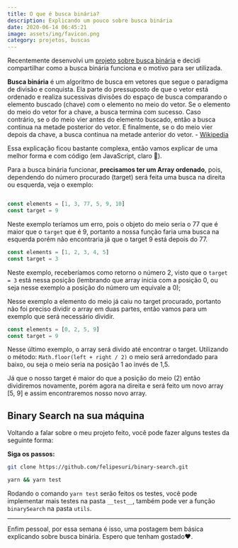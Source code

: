 ```yaml
---
title: O que é busca binária?
description: Explicando um pouco sobre busca binária
date: 2020-06-14 06:45:21
image: assets/img/favicon.png
category: projetos, buscas
---
```

[1]: https://github.com/felipesuri/binary-search
[2]: https://pt.wikipedia.org/wiki/Pesquisa_bin%C3%A1ria

Recentemente desenvolvi um [projeto sobre busca binária][1] e decidi compartilhar como a busca binária funciona e o motivo para ser utilizada.

__Busca binária__ é um algoritmo de busca em vetores que segue o paradigma de divisão e conquista. Ela parte do pressuposto de que o vetor está ordenado e realiza sucessivas divisões do espaço de busca comparando o elemento buscado (chave) com o elemento no meio do vetor. Se o elemento do meio do vetor for a chave, a busca termina com sucesso. Caso contrário, se o  do meio vier antes do elemento buscado, então a busca continua na metade posterior do vetor. E finalmente, se o  do meio vier depois da chave, a busca continua na metade anterior do vetor. - [Wikipedia][2]

Essa explicação ficou bastante complexa, então vamos explicar de uma melhor forma e com código (em JavaScript, claro 🥰).

Para a busca binária funcionar, __precisamos ter um Array ordenado__, pois, dependendo do número procurado (target) será feita uma busca na direita ou esquerda, veja o exemplo:

```js

const elements = [1, 3, 77, 5, 9, 10]
const target = 9
```

Neste exemplo teríamos um erro, pois o objeto do meio seria o 77 que é maior que o `target` que é 9, portanto a nossa função faria uma busca na esquerda porém não encontraria já que o target 9 está depois do 77.

```js
const elements = [1, 2, 3, 4, 5]
const target = 3
```

Neste exemplo, receberíamos como retorno o número 2, visto que o `target = 3` está nessa posição (lembrando que array inicia com a posição 0, ou seja nesse exemplo a posição do número um equivale a 0);

Nesse exemplo a elemento do meio já caiu no target procurado, portanto não foi preciso dividir o array em duas partes, então vamos para um exemplo que será necessário dividir.



```js
const elements = [0, 2, 5, 9]
const target = 9
```

Nesse último exemplo, o array será divido até encontrar o target. Utilizando o método: `Math.floor(left + right / 2)` o meio será arredondado para baixo, ou seja o meio seria na posição 1 ao invés de 1,5.

Já que o nosso target é maior do que a posição do meio (2) então dividiremos novamente, porém agora na direita e será feito um novo array [5, 9] e assim encontraremos nosso novo array.

## Binary Search na sua máquina

Voltando a falar sobre o meu projeto feito, você pode fazer alguns testes  da seguinte forma:

__Siga os passos:__

```bash
git clone https://github.com/felipesuri/binary-search.git
```

```bash
yarn && yarn test
```

Rodando o comando `yarn test` serão feitos os testes, você pode implementar mais testes na pasta `__test__`, também pode ver a função `binarySearch` na pasta `utils`.

---

Enfim pessoal, por essa semana é isso, uma postagem bem básica explicando sobre busca binária. Espero que tenham gostado❤️.


